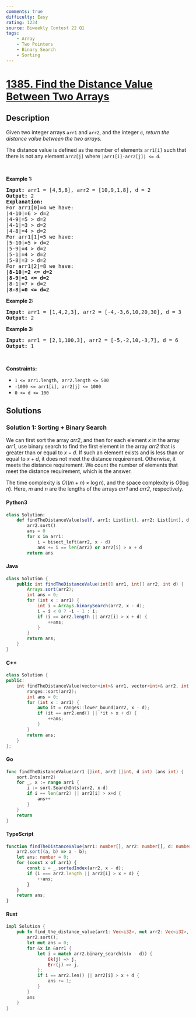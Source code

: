 ```yaml
---
comments: true
difficulty: Easy
rating: 1234
source: Biweekly Contest 22 Q1
tags:
    - Array
    - Two Pointers
    - Binary Search
    - Sorting
---
```


<!-- problem:start -->

# [1385. Find the Distance Value Between Two Arrays](https://leetcode.com/problems/find-the-distance-value-between-two-arrays)

## Description

<!-- description:start -->

<p>Given two integer arrays <code>arr1</code> and <code>arr2</code>, and the integer <code>d</code>, <em>return the distance value between the two arrays</em>.</p>

<p>The distance value is defined as the number of elements <code>arr1[i]</code> such that there is not any element <code>arr2[j]</code> where <code>|arr1[i]-arr2[j]| &lt;= d</code>.</p>

<p>&nbsp;</p>
<p><strong class="example">Example 1:</strong></p>

<pre>
<strong>Input:</strong> arr1 = [4,5,8], arr2 = [10,9,1,8], d = 2
<strong>Output:</strong> 2
<strong>Explanation:</strong> 
For arr1[0]=4 we have: 
|4-10|=6 &gt; d=2 
|4-9|=5 &gt; d=2 
|4-1|=3 &gt; d=2 
|4-8|=4 &gt; d=2 
For arr1[1]=5 we have: 
|5-10|=5 &gt; d=2 
|5-9|=4 &gt; d=2 
|5-1|=4 &gt; d=2 
|5-8|=3 &gt; d=2
For arr1[2]=8 we have:
<strong>|8-10|=2 &lt;= d=2</strong>
<strong>|8-9|=1 &lt;= d=2</strong>
|8-1|=7 &gt; d=2
<strong>|8-8|=0 &lt;= d=2</strong>
</pre>

<p><strong class="example">Example 2:</strong></p>

<pre>
<strong>Input:</strong> arr1 = [1,4,2,3], arr2 = [-4,-3,6,10,20,30], d = 3
<strong>Output:</strong> 2
</pre>

<p><strong class="example">Example 3:</strong></p>

<pre>
<strong>Input:</strong> arr1 = [2,1,100,3], arr2 = [-5,-2,10,-3,7], d = 6
<strong>Output:</strong> 1
</pre>

<p>&nbsp;</p>
<p><strong>Constraints:</strong></p>

<ul>
	<li><code>1 &lt;= arr1.length, arr2.length &lt;= 500</code></li>
	<li><code>-1000 &lt;= arr1[i], arr2[j] &lt;= 1000</code></li>
	<li><code>0 &lt;= d &lt;= 100</code></li>
</ul>

<!-- description:end -->

## Solutions

<!-- solution:start -->

### Solution 1: Sorting + Binary Search

We can first sort the array $\textit{arr2}$, and then for each element $x$ in the array $\textit{arr1}$, use binary search to find the first element in the array $\textit{arr2}$ that is greater than or equal to $x - d$. If such an element exists and is less than or equal to $x + d$, it does not meet the distance requirement. Otherwise, it meets the distance requirement. We count the number of elements that meet the distance requirement, which is the answer.

The time complexity is $O((m + n) \times \log n)$, and the space complexity is $O(\log n)$. Here, $m$ and $n$ are the lengths of the arrays $\textit{arr1}$ and $\textit{arr2}$, respectively.

<!-- tabs:start -->

#### Python3

```python
class Solution:
    def findTheDistanceValue(self, arr1: List[int], arr2: List[int], d: int) -> int:
        arr2.sort()
        ans = 0
        for x in arr1:
            i = bisect_left(arr2, x - d)
            ans += i == len(arr2) or arr2[i] > x + d
        return ans
```

#### Java

```java
class Solution {
    public int findTheDistanceValue(int[] arr1, int[] arr2, int d) {
        Arrays.sort(arr2);
        int ans = 0;
        for (int x : arr1) {
            int i = Arrays.binarySearch(arr2, x - d);
            i = i < 0 ? -i - 1 : i;
            if (i == arr2.length || arr2[i] > x + d) {
                ++ans;
            }
        }
        return ans;
    }
}
```

#### C++

```cpp
class Solution {
public:
    int findTheDistanceValue(vector<int>& arr1, vector<int>& arr2, int d) {
        ranges::sort(arr2);
        int ans = 0;
        for (int x : arr1) {
            auto it = ranges::lower_bound(arr2, x - d);
            if (it == arr2.end() || *it > x + d) {
                ++ans;
            }
        }
        return ans;
    }
};
```

#### Go

```go
func findTheDistanceValue(arr1 []int, arr2 []int, d int) (ans int) {
	sort.Ints(arr2)
	for _, x := range arr1 {
		i := sort.SearchInts(arr2, x-d)
		if i == len(arr2) || arr2[i] > x+d {
			ans++
		}
	}
	return
}
```

#### TypeScript

```ts
function findTheDistanceValue(arr1: number[], arr2: number[], d: number): number {
    arr2.sort((a, b) => a - b);
    let ans: number = 0;
    for (const x of arr1) {
        const i = _.sortedIndex(arr2, x - d);
        if (i === arr2.length || arr2[i] > x + d) {
            ++ans;
        }
    }
    return ans;
}
```

#### Rust

```rust
impl Solution {
    pub fn find_the_distance_value(arr1: Vec<i32>, mut arr2: Vec<i32>, d: i32) -> i32 {
        arr2.sort();
        let mut ans = 0;
        for &x in &arr1 {
            let i = match arr2.binary_search(&(x - d)) {
                Ok(j) => j,
                Err(j) => j,
            };
            if i == arr2.len() || arr2[i] > x + d {
                ans += 1;
            }
        }
        ans
    }
}
```

<!-- tabs:end -->

<!-- solution:end -->

<!-- problem:end -->
